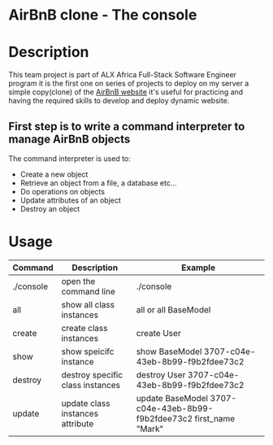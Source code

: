 # AirBnB clone - The console

# Description

This team project is part of ALX Africa Full-Stack Software Engineer program it is the first one on series of projects to deploy on my server a simple copy(clone) of the [AirBnB website](https://www.airbnb.com/) it's useful for practicing and having the required skills to develop and deploy dynamic website.

## First step is to write a command interpreter to manage AirBnB objects

The command interpreter is used to:

* Create a new object
* Retrieve an object from a file, a database etc...
* Do operations on objects
* Update attributes of an object
* Destroy an object

# Usage

|  Command  |    Description                   |    Example      |
| --------  | ------------------------         |  -------------- |
| ./console | open the command line            |    ./console     |
|   all     | show all class instances         |  all or all BaseModel |
|  create   | create class instances           |  create User |
|   show    | show speicifc instance           |  show  BaseModel 3707-c04e-43eb-8b99-f9b2fdee73c2|
|   destroy | destroy specific class instances |  destroy  User  3707-c04e-43eb-8b99-f9b2fdee73c2 |
|   update  | update class instances attribute |  update  BaseModel 3707-c04e-43eb-8b99-f9b2fdee73c2  first_name "Mark"|





